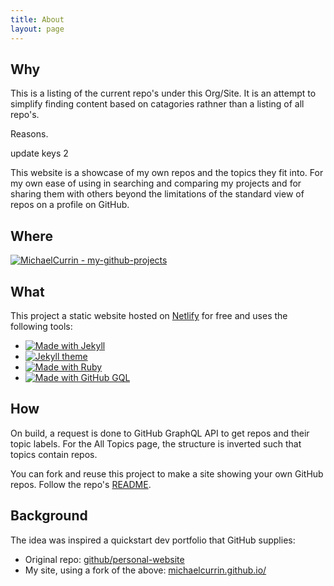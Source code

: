 ```yaml
---
title: About
layout: page
---
```


## Why

This is a listing of the current repo's under this Org/Site. It is an attempt to simplify finding content based on catagories rathner than a listing of all repo's. 

Reasons.

update keys 2

This website is a showcase of my own repos and the topics they fit into. For my own ease of using in searching and comparing my projects and for sharing them with others beyond the limitations of the standard view of repos on a profile on GitHub.


## Where

[![MichaelCurrin - my-github-projects](https://img.shields.io/static/v1?label=MichaelCurrin&message=my-github-projects&color=blue&logo=github)](https://github.com/MichaelCurrin/my-github-projects)


## What

This project a static website hosted on [Netlify](netlify.com) for free and uses the following tools:

- [![Made with Jekyll](https://img.shields.io/badge/Made_with-Jekyll-blue?logo=jekyll)](https://jekyllrb.com)
- [![Jekyll theme](https://img.shields.io/badge/Theme-jekyll%2D-bulma-blue)](https://github.com/jekyll-octopod/jekyll-bulma)
- [![Made with Ruby](https://img.shields.io/badge/Made_with-Ruby-blue?logo=ruby)](https://www.ruby-lang.org)
- [![Made with GitHub GQL](https://img.shields.io/badge/Made%20with-GitHub_GraphQL-blue?logo=graphql)](https://developer.github.com/v4/)


## How

On build, a request is done to GitHub GraphQL API to get repos and their topic labels. For the All Topics page, the structure is inverted such that topics contain repos.

You can fork and reuse this project to make a site showing your own GitHub repos. Follow the repo's [README](https://github.com/MichaelCurrin/my-github-projects/blob/master/README.md).


## Background


The idea was inspired a quickstart dev portfolio that GitHub supplies:

- Original repo: [github/personal-website](https://github.com/github/personal-website)
- My site, using a fork of the above: [michaelcurrin.github.io/](https://michaelcurrin.github.io/)
